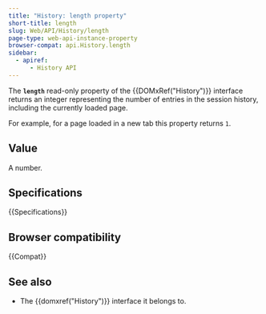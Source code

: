 ```yaml
---
title: "History: length property"
short-title: length
slug: Web/API/History/length
page-type: web-api-instance-property
browser-compat: api.History.length
sidebar:
  - apiref:
      - History API
---
```


The **`length`** read-only property of the {{DOMxRef("History")}} interface
returns an integer representing the number of entries in the session
history, including the currently loaded page.

For example, for a page loaded in a new tab this property returns `1`.

## Value

A number.

## Specifications

{{Specifications}}

## Browser compatibility

{{Compat}}

## See also

- The {{domxref("History")}} interface it belongs to.
